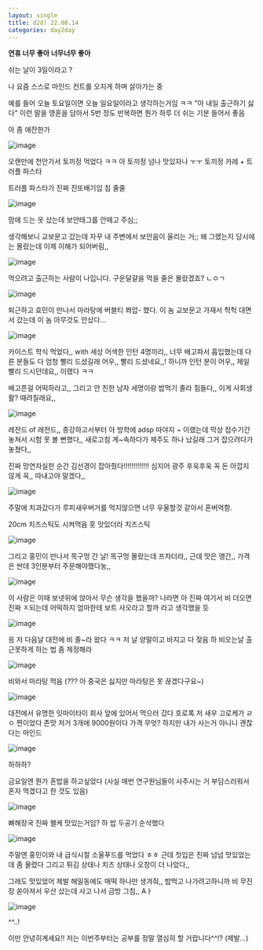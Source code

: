 ```yaml
---
layout: single
title: d2d) 22.08.14
categories: day2day
---
```


__연휴 너무 좋아 너무너무 좋아__

쉬는 날이 3일이라고 ?

나 요즘 스스로 마인드 컨트롤 오지게 하며 살아가는 중

예를 들어 오늘 토요일이면 오늘 일요일이라고 생각하는거임 ㅋㅋ "아 내일 출근하기 싫다" 이런 말을 영혼을 담아서 5번 정도 반복하면 뭔가 하루 더 쉬는 기분 들어서 좋음

아 좀 애잔한가

![image](https://user-images.githubusercontent.com/52832956/184519654-3d5e2228-b37a-4871-a129-052af2f9f61d.png)

오랜만에 천안가서 토끼정 먹었다 ㅋㅋ 아 토끼정 넘나 맛있자나 ㅜㅜ 토끼정 카레 + 트러플 파스타

트러플 파스타가 진짜 진또배기임 침 줄줄

![image](https://user-images.githubusercontent.com/52832956/184519669-649c24fb-9886-4240-b934-f6214d3fb3e6.png)

맘에 드는 옷 샀는데 보안태그를 안떼고 주심;;

생각해보니 교보문고 갔는데 자꾸 내 주변에서 보안음이 울리는 거;; 왜 그랬는지 당시에는 몰랐는데 이제 이해가 되어버림,,

![image](https://user-images.githubusercontent.com/52832956/184519686-ac6d78b9-7217-4fd7-84ff-a40e59006681.png)

먹으려고 출근하는 사람이 나입니다. 구운달걀을 먹을 줄은 몰랐겠죠? ㄴㅇㄱ

![image](https://user-images.githubusercontent.com/52832956/184519695-517398a5-0e58-417c-8eab-e9e48a3910cf.png)

퇴근하고 효민이 만나서 마라탕에 버블티 쫘압- 했다. 이 놈 교보문고 가재서 헉헉 대면서 갔는데 이 놈 아무것도 안샀다...

![image](https://user-images.githubusercontent.com/52832956/184519711-b68831e4-3696-46a2-8133-e6808ba95d55.png)

카이스트 학식 먹었다,, with 세상 어색한 인턴 4명끼리,, 너무 배고파서 흡입했는데 다른 분들도 다 엄청 빨리 드셨길래 어우,, 빨리 드셨네요,,! 하니까 인턴 분이 어우,, 제일 빨리 드시던데요,, 이랬다 ㅋㅋ

배고픈걸 어떡하라고,, 그리고 안 친한 남자 세명이랑 밥먹기 졸라 힘들다,, 이게 사회생활? 때려칠래요,,

![image](https://user-images.githubusercontent.com/52832956/184519742-033cc2db-4301-484a-9c2b-02a2e0052ad6.png)

레전드 of 레전드,, 종강하고서부터 아 방학에 adsp 따야지 ~ 이랬는데 막상 접수기간 놓쳐서 시험 못 볼 뻔했다,, 새로고침 계~속하다가 제주도 하나 났길래 그거 잡으려다가 놓쳤다,,

진짜 망연자실한 순간 김선경이 잡아줬다!!!!!!!!!!!!! 심지어 광주 후욱후욱 꼭 돈 아깝지 않게 꼭,, 따내고야 말겠다,,

![image](https://user-images.githubusercontent.com/52832956/184519786-85a55ae9-b70d-4b7d-8c16-335e9697ede4.png)

주말에 치과갔다가 루피새우버거를 먹지않으면 너무 우울할것 같아서 혼버억함.

20cm 치즈스틱도 시켜먹음 훗 맛있더라 치즈스틱

![image](https://user-images.githubusercontent.com/52832956/184519803-cb16de40-cb2c-4255-8da6-b9ef90d18320.png)

그리고 홍민이 만나서 목구멍 간 날! 목구멍 몰랐는데 프차더라,, 근데 맛은 앵간,, 가격은 싼데 3인분부터 주문해야했다눙,,

![image](https://user-images.githubusercontent.com/52832956/184519822-d4497961-f48c-467f-a76e-071d7840fea6.png)

이 사람은 이때 보넷위에 앉아서 무슨 생각을 했을까? 나라면 아 진짜 여기서 비 더오면 진짜 ㅈ되는데 어떡하지 엄마한테 보트 사오라고 할까 라고 생각했을 듯

![image](https://user-images.githubusercontent.com/52832956/184519840-7fbe2517-7330-4407-b45c-a9afe2208269.png)

응 저 다음날 대전에 비 졸~라 왔다 ㅋㅋ 저 날 양말이고 바지고 다 젖음 하 비오는날 출근못하게 하는 법 좀 제정해라

![image](https://user-images.githubusercontent.com/52832956/184519848-d0aadf88-dfac-4432-9b87-0f650fc427ae.png)

비와서 마라탕 먹음 (??? 아 중국은 싫지만 마라탕은 못 끊겠다구요~)

![image](https://user-images.githubusercontent.com/52832956/184519861-f364b595-8260-4752-9d17-e4e8681c723d.png)

대전에서 유명한 잇마이타이 회사 앞에 있어서 먹으러 갔다 호로록 저 새우 고로케가 ㄹㅇ 찐이었다 존맛 저거 3개에 9000원이다 가격 무엇? 하지만 내가 사는거 아니니 괜찮다는 마인드

![image](https://user-images.githubusercontent.com/52832956/184519887-f253d393-87a4-4db4-b01e-4efbfd270f45.png)

하하하?

금요일엔 뭔가 혼밥을 하고싶었다 (사실 매번 연구원님들이 사주시는 거 부담스러워서 혼자 먹겠다고 한 것도 있음)

![image](https://user-images.githubusercontent.com/52832956/184519901-9ad418af-cb11-48f1-ba37-e44d8d7f10b8.png)

뼈해장국 진짜 왤케 맛있는거임? 하 밥 두공기 순삭했다

![image](https://user-images.githubusercontent.com/52832956/184519910-627ae473-cb55-45e1-a441-583d84ca8a8a.png)

주말엔 홍민이와 내 급식시절 소울푸드를 먹었다 ㅎㅎ 근데 첫입은 진짜 넘넘 맛있었는데 좀 물렸다 그리고 튀김 상태나 치즈 상태나 오창이 더 나았다,,

그래도 맛있었어 제발 해밀동에도 매떡 하나만 생겨줘,, 밥먹고 나가려고하니까 비 무진장 쏟아져서 우산 샀는데 사고 나서 금방 그침,, Aㅏ

![image](https://user-images.githubusercontent.com/52832956/184519962-491aaf1d-c4d2-44eb-97c1-b38604aa6ac4.png)

^^..!

이만 안녕히계세요!! 저는 이번주부터는 공부를 정말 열심히 할 거랍니다^^!? (제발...)





